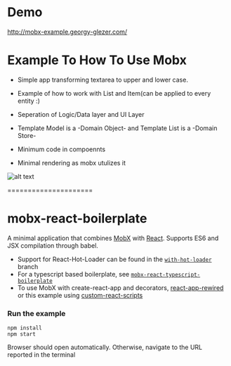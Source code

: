 
Demo 
=====================
http://mobx-example.georgy-glezer.com/

Example To How To Use Mobx 
=====================
* Simple app transforming textarea to upper and lower case.
* Example of how to work with List and Item(can be applied to every entity :)
* Seperation of Logic/Data layer and UI Layer
* Template Model is a -Domain Object- and Template List is a  -Domain Store-
* Minimum code in compoennts 

* Minimal rendering as mobx utulizes it

![alt text](https://i.ibb.co/FbTPGDd/Screen-Shot-2019-05-25-at-19-32-00.png)


=====================

mobx-react-boilerplate
=====================

A minimal application that combines [MobX](https://mobxjs.github.io/mobx) with [React](https://facebook.github.io/react).
Supports ES6 and JSX compilation through babel.

* Support for React-Hot-Loader can be found in the [`with-hot-loader`](https://github.com/mobxjs/mobx-react-boilerplate/tree/with-hot-loader) branch
* For a typescript based boilerplate, see [`mobx-react-typescript-boilerplate`](https://github.com/mobxjs/mobx-react-typescript-boilerplate)
* To use MobX with create-react-app and decorators, [react-app-rewired](https://github.com/timarney/react-app-rewired/tree/master/packages/react-app-rewire-mobx) or this example using [custom-react-scripts](https://github.com/codylindley/mobx-react)


### Run the example

```
npm install
npm start
```

Browser should open automatically. Otherwise, navigate to the URL reported in the terminal
